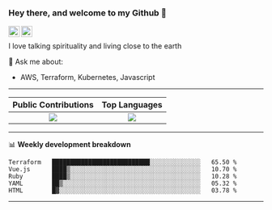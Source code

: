 ### Hey there, and welcome to my Github 👋

<a href="https://www.linkedin.com/in/ibrahiem-mohammad/" target="_blank">
  <img align="left" alt="Ibrahiem's LinkdeIn" width="22px" src="https://cdn.worldvectorlogo.com/logos/linkedin-icon-2.svg"/>
</a>
<a href="https://imohammd.netlify.app/" target="_blank">
  <img align="left" alt="Ibrahiem's Website" width="22px" src="https://cdn.worldvectorlogo.com/logos/netlify.svg"/>
</a>
<br>

I love talking spirituality and living close to the earth
<br>

💬 Ask me about: 
- AWS, Terraform, Kubernetes, Javascript

-------

Public Contributions             |  Top Languages
:-------------------------:|:-------------------------:
![](https://github-readme-stats.vercel.app/api?username=ibrahiem96&show_icons=true&count_private=true&bg_color=30,e96443,904e95&title_color=fff&text_color=fff)  |  ![](https://github-readme-stats.vercel.app/api/top-langs/?username=ibrahiem96&layout=compact&bg_color=30,e96443,904e95&title_color=fff&text_color=fff&hide=html,css)

-------
📊 **Weekly development breakdown**
<!--START_SECTION:waka-->
```text
Terraform   ███████████████████████████░░░░░░░░░░░░░░   65.50 % 
Vue.js      ████▒░░░░░░░░░░░░░░░░░░░░░░░░░░░░░░░░░░░░   10.70 % 
Ruby        ████▒░░░░░░░░░░░░░░░░░░░░░░░░░░░░░░░░░░░░   10.28 % 
YAML        ██▒░░░░░░░░░░░░░░░░░░░░░░░░░░░░░░░░░░░░░░   05.32 % 
HTML        █▓░░░░░░░░░░░░░░░░░░░░░░░░░░░░░░░░░░░░░░░   03.78 % 
```
<!--END_SECTION:waka-->
-------
